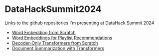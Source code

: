 # DataHackSummit2024
Links to the github repositories I'm presenting at DataHack Summit 2024

- [Word Embedding from Scratch](https://github.com/StatQuest/word_embedding_with_pytorch_and_lightning)
- [Word Embeddings for Playlist Recommendations](https://github.com/StatQuest/embeddings_for_recommendations)
- [Decoder-Only Transformers from Scratch](https://github.com/StatQuest/decoder_transformer_from_scratch)
- [Document Summarization with Transformers](https://github.com/StatQuest/document_summarization)
